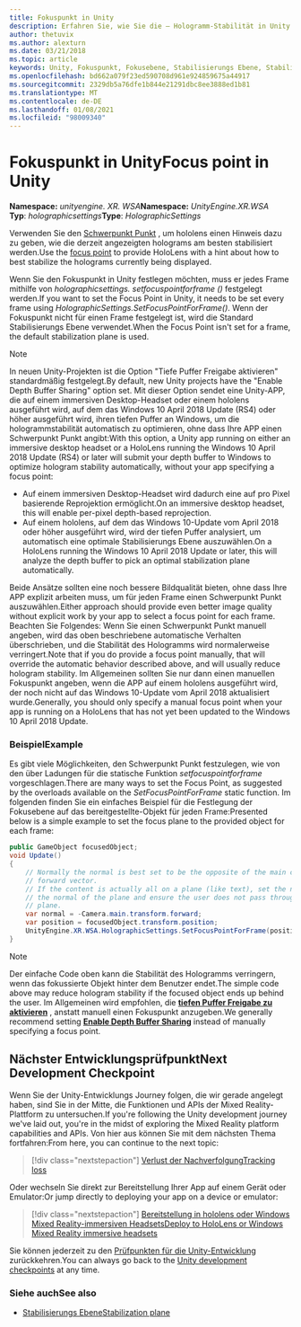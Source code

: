 ```yaml
---
title: Fokuspunkt in Unity
description: Erfahren Sie, wie Sie die – Hologramm-Stabilität in Unity manuell optimieren, indem Sie den Fokuspunkt für hololens und Windows Mixed Reality-immersive Headsets festlegen.
author: thetuvix
ms.author: alexturn
ms.date: 03/21/2018
ms.topic: article
keywords: Unity, Fokuspunkt, Fokusebene, Stabilisierungs Ebene, Stabilisierungs Punkt, neuprojektion, LSR, tiefen Puffer, Mixed Reality-Headset, Windows Mixed Reality-Headset, Virtual Reality-Headset
ms.openlocfilehash: bd662a079f23ed590708d961e924859675a44917
ms.sourcegitcommit: 2329db5a76dfe1b844e21291dbc8ee3888ed1b81
ms.translationtype: MT
ms.contentlocale: de-DE
ms.lasthandoff: 01/08/2021
ms.locfileid: "98009340"
---
```

# <a name="focus-point-in-unity"></a><span data-ttu-id="38337-104">Fokuspunkt in Unity</span><span class="sxs-lookup"><span data-stu-id="38337-104">Focus point in Unity</span></span>

<span data-ttu-id="38337-105">**Namespace:** *unityengine. XR. WSA*</span><span class="sxs-lookup"><span data-stu-id="38337-105">**Namespace:** *UnityEngine.XR.WSA*</span></span><br>
<span data-ttu-id="38337-106">**Typ**: *holographicsettings*</span><span class="sxs-lookup"><span data-stu-id="38337-106">**Type**: *HolographicSettings*</span></span>

<span data-ttu-id="38337-107">Verwenden Sie den [Schwerpunkt Punkt](../platform-capabilities-and-apis/hologram-stability.md#reprojection) , um hololens einen Hinweis dazu zu geben, wie die derzeit angezeigten holograms am besten stabilisiert werden.</span><span class="sxs-lookup"><span data-stu-id="38337-107">Use the [focus point](../platform-capabilities-and-apis/hologram-stability.md#reprojection) to provide HoloLens with a hint about how to best stabilize the holograms currently being displayed.</span></span>

<span data-ttu-id="38337-108">Wenn Sie den Fokuspunkt in Unity festlegen möchten, muss er jedes Frame mithilfe von *holographicsettings. setfocuspointforframe ()* festgelegt werden.</span><span class="sxs-lookup"><span data-stu-id="38337-108">If you want to set the Focus Point in Unity, it needs to be set every frame using *HolographicSettings.SetFocusPointForFrame()*.</span></span> <span data-ttu-id="38337-109">Wenn der Fokuspunkt nicht für einen Frame festgelegt ist, wird die Standard Stabilisierungs Ebene verwendet.</span><span class="sxs-lookup"><span data-stu-id="38337-109">When the Focus Point isn't set for a frame, the default stabilization plane is used.</span></span>

> [!NOTE]
> <span data-ttu-id="38337-110">In neuen Unity-Projekten ist die Option "Tiefe Puffer Freigabe aktivieren" standardmäßig festgelegt.</span><span class="sxs-lookup"><span data-stu-id="38337-110">By default, new Unity projects have the "Enable Depth Buffer Sharing" option set.</span></span>  <span data-ttu-id="38337-111">Mit dieser Option sendet eine Unity-APP, die auf einem immersiven Desktop-Headset oder einem hololens ausgeführt wird, auf dem das Windows 10 April 2018 Update (RS4) oder höher ausgeführt wird, ihren tiefen Puffer an Windows, um die hologrammstabilität automatisch zu optimieren, ohne dass Ihre APP einen Schwerpunkt Punkt angibt:</span><span class="sxs-lookup"><span data-stu-id="38337-111">With this option, a Unity app running on either an immersive desktop headset or a HoloLens running the Windows 10 April 2018 Update (RS4) or later will submit your depth buffer to Windows to optimize hologram stability automatically, without your app specifying a focus point:</span></span>
> * <span data-ttu-id="38337-112">Auf einem immersiven Desktop-Headset wird dadurch eine auf pro Pixel basierende Reprojektion ermöglicht.</span><span class="sxs-lookup"><span data-stu-id="38337-112">On an immersive desktop headset, this will enable per-pixel depth-based reprojection.</span></span>
> * <span data-ttu-id="38337-113">Auf einem hololens, auf dem das Windows 10-Update vom April 2018 oder höher ausgeführt wird, wird der tiefen Puffer analysiert, um automatisch eine optimale Stabilisierungs Ebene auszuwählen.</span><span class="sxs-lookup"><span data-stu-id="38337-113">On a HoloLens running the Windows 10 April 2018 Update or later, this will analyze the depth buffer to pick an optimal stabilization plane automatically.</span></span>
>
> <span data-ttu-id="38337-114">Beide Ansätze sollten eine noch bessere Bildqualität bieten, ohne dass Ihre APP explizit arbeiten muss, um für jeden Frame einen Schwerpunkt Punkt auszuwählen.</span><span class="sxs-lookup"><span data-stu-id="38337-114">Either approach should provide even better image quality without explicit work by your app to select a focus point for each frame.</span></span>  <span data-ttu-id="38337-115">Beachten Sie Folgendes: Wenn Sie einen Schwerpunkt Punkt manuell angeben, wird das oben beschriebene automatische Verhalten überschrieben, und die Stabilität des Hologramms wird normalerweise verringert.</span><span class="sxs-lookup"><span data-stu-id="38337-115">Note that if you do provide a focus point manually, that will override the automatic behavior described above, and will usually reduce hologram stability.</span></span>  <span data-ttu-id="38337-116">Im Allgemeinen sollten Sie nur dann einen manuellen Fokuspunkt angeben, wenn die APP auf einem hololens ausgeführt wird, der noch nicht auf das Windows 10-Update vom April 2018 aktualisiert wurde.</span><span class="sxs-lookup"><span data-stu-id="38337-116">Generally, you should only specify a manual focus point when your app is running on a HoloLens that has not yet been updated to the Windows 10 April 2018 Update.</span></span>

### <a name="example"></a><span data-ttu-id="38337-117">Beispiel</span><span class="sxs-lookup"><span data-stu-id="38337-117">Example</span></span>

<span data-ttu-id="38337-118">Es gibt viele Möglichkeiten, den Schwerpunkt Punkt festzulegen, wie von den über Ladungen für die statische Funktion *setfocuspointforframe* vorgeschlagen.</span><span class="sxs-lookup"><span data-stu-id="38337-118">There are many ways to set the Focus Point, as suggested by the overloads available on the *SetFocusPointForFrame* static function.</span></span> <span data-ttu-id="38337-119">Im folgenden finden Sie ein einfaches Beispiel für die Festlegung der Fokusebene auf das bereitgestellte-Objekt für jeden Frame:</span><span class="sxs-lookup"><span data-stu-id="38337-119">Presented below is a simple example to set the focus plane to the provided object for each frame:</span></span>

```cs
public GameObject focusedObject;
void Update()
{
    // Normally the normal is best set to be the opposite of the main camera's
    // forward vector.
    // If the content is actually all on a plane (like text), set the normal to
    // the normal of the plane and ensure the user does not pass through the
    // plane.
    var normal = -Camera.main.transform.forward;     
    var position = focusedObject.transform.position;
    UnityEngine.XR.WSA.HolographicSettings.SetFocusPointForFrame(position, normal);
}
```

> [!NOTE]
> <span data-ttu-id="38337-120">Der einfache Code oben kann die Stabilität des Hologramms verringern, wenn das fokussierte Objekt hinter dem Benutzer endet.</span><span class="sxs-lookup"><span data-stu-id="38337-120">The simple code above may reduce hologram stability if the focused object ends up behind the user.</span></span> <span data-ttu-id="38337-121">Im Allgemeinen wird empfohlen, die **[tiefen Puffer Freigabe zu aktivieren](camera-in-unity.md#sharing-your-depth-buffers-with-windows)** , anstatt manuell einen Fokuspunkt anzugeben.</span><span class="sxs-lookup"><span data-stu-id="38337-121">We generally recommend setting **[Enable Depth Buffer Sharing](camera-in-unity.md#sharing-your-depth-buffers-with-windows)** instead of manually specifying a focus point.</span></span>

## <a name="next-development-checkpoint"></a><span data-ttu-id="38337-122">Nächster Entwicklungsprüfpunkt</span><span class="sxs-lookup"><span data-stu-id="38337-122">Next Development Checkpoint</span></span>

<span data-ttu-id="38337-123">Wenn Sie der Unity-Entwicklungs Journey folgen, die wir gerade angelegt haben, sind Sie in der Mitte, die Funktionen und APIs der Mixed Reality-Plattform zu untersuchen.</span><span class="sxs-lookup"><span data-stu-id="38337-123">If you're following the Unity development journey we've laid out, you're in the midst of exploring the Mixed Reality platform capabilities and APIs.</span></span> <span data-ttu-id="38337-124">Von hier aus können Sie mit dem nächsten Thema fortfahren:</span><span class="sxs-lookup"><span data-stu-id="38337-124">From here, you can continue to the next topic:</span></span>

> [!div class="nextstepaction"]
> [<span data-ttu-id="38337-125">Verlust der Nachverfolgung</span><span class="sxs-lookup"><span data-stu-id="38337-125">Tracking loss</span></span>](tracking-loss-in-unity.md)

<span data-ttu-id="38337-126">Oder wechseln Sie direkt zur Bereitstellung Ihrer App auf einem Gerät oder Emulator:</span><span class="sxs-lookup"><span data-stu-id="38337-126">Or jump directly to deploying your app on a device or emulator:</span></span>

> [!div class="nextstepaction"]
> [<span data-ttu-id="38337-127">Bereitstellung in hololens oder Windows Mixed Reality-immersiven Headsets</span><span class="sxs-lookup"><span data-stu-id="38337-127">Deploy to HoloLens or Windows Mixed Reality immersive headsets</span></span>](../platform-capabilities-and-apis/using-visual-studio.md)

<span data-ttu-id="38337-128">Sie können jederzeit zu den [Prüfpunkten für die Unity-Entwicklung](unity-development-overview.md#3-platform-capabilities-and-apis) zurückkehren.</span><span class="sxs-lookup"><span data-stu-id="38337-128">You can always go back to the [Unity development checkpoints](unity-development-overview.md#3-platform-capabilities-and-apis) at any time.</span></span>

### <a name="see-also"></a><span data-ttu-id="38337-129">Siehe auch</span><span class="sxs-lookup"><span data-stu-id="38337-129">See also</span></span>

* [<span data-ttu-id="38337-130">Stabilisierungs Ebene</span><span class="sxs-lookup"><span data-stu-id="38337-130">Stabilization plane</span></span>](../platform-capabilities-and-apis/hologram-stability.md#reprojection)
